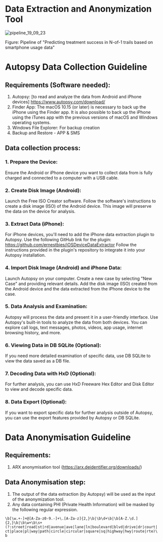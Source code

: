 # Data Extraction and Anonymization Tool 
![pipeline_19_09_23](https://github.com/asadaaron/datex/assets/98735630/f23246c1-0dd2-4e88-8a08-4176831c0b03)


Figure: Pipeline of "Predicting treatment success in N-of-1 trails based on smartphone usage data"
#  Autopsy Data Collection Guideline

##  Requirements (Software needed):
1.  Autopsy:  [to read and analyze the data from Android and iPhone devices] https://www.autopsy.com/download/
2.  Finder App:  The macOS 10.15 (or later) is necessary to back up the iPhone using the Finder app. It is also possible to back up the iPhone using the iTunes app
with the previous versions of macOS and Windows operating systems.
3. Windows File Explorer: For backup creation
4. Backup and Restore - APP & SMS 


##  Data collection process:
###  1.	Prepare the Device:
Ensure the Android or iPhone device you want to collect data from is fully charged and connected to a computer with a USB cable.
###  2.	Create Disk Image (Android):
Launch the Free ISO Creator software.
Follow the software's instructions to create a disk image (ISO) of the Android device. This image will preserve the data on the device for analysis.
###  3.	Extract Data (iPhone):
For iPhone devices, you'll need to add the iPhone data extraction plugin to Autopsy. Use the following GitHub link for the plugin: https://github.com/ernestbies/iOSDeviceDataExtractor
Follow the instructions provided in the plugin's repository to integrate it into your Autopsy installation.
###  4.	Import Disk Image (Android) and iPhone Data:
Launch Autopsy on your computer.
Create a new case by selecting "New Case" and providing relevant details.
Add the disk image (ISO) created from the Android device and the data extracted from the iPhone device to the case.
###  5.	Data Analysis and Examination:
Autopsy will process the data and present it in a user-friendly interface.
Use Autopsy's built-in tools to analyze the data from both devices. You can explore call logs, text messages, photos, videos, app usage, internet browsing history, and more.
###  6.	Viewing Data in DB SQLite (Optional):
If you need more detailed examination of specific data, use DB SQLite to view the data saved as a DB file.
###  7.	Decoding Data with HxD (Optional):
For further analysis, you can use HxD Freeware Hex Editor and Disk Editor to view and decode specific data.
###  8.	Data Export (Optional):
If you want to export specific data for further analysis outside of Autopsy, you can use the export features provided by Autopsy or DB SQLite.

# Data Anonymisation Guideline

## Requirements:
1. ARX anonymisation tool (https://arx.deidentifier.org/downloads/)

## Data Anonymisation step:
1. The output of the data extraction (by Autopsy) will be used as the input of the anonymization tool.
2. Any data containing PHI (Private Health Information) will be masked by the following regular expression.

`\b[\w.+-]+@[A-Za-z0-9.-]+\.[A-Za-z]{2,}\b|\b\d+\b|\b[A-Z.\d.]{2,}\b|\b\w+\b\s+(?:street|road|st|rd|avenue|ave|lane|ln|boulevard|blvd|drive|dr|court|ct|place|pl|way|path|circle|circular|square|sq|highway|hwy|route|rte)\b`
